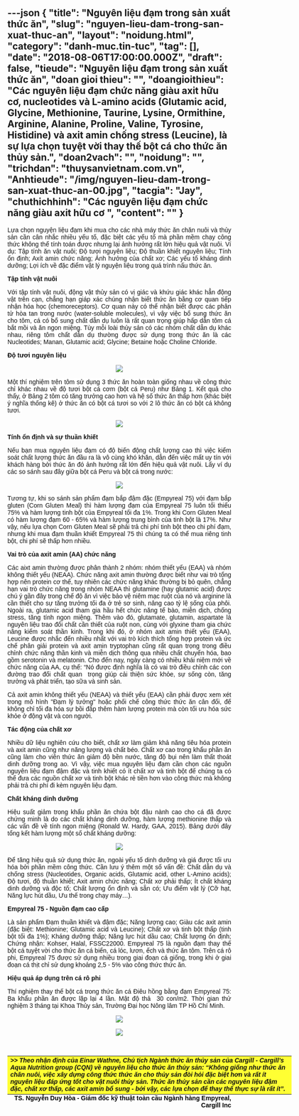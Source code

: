 ---json
{
    "title": "Nguyên liệu đạm trong sản xuất thức ăn",
    "slug": "nguyen-lieu-dam-trong-san-xuat-thuc-an",
    "layout": "noidung.html",
    "category": "danh-muc.tin-tuc",
    "tag": [],
    "date": "2018-08-06T17:00:00.000Z",
    "draft": false,
    "tieude": "Nguyên liệu đạm trong sản xuất thức ăn",
    "doan gioi thieu": "",
    "doangioithieu": "Các nguyên liệu đạm chức năng giàu axit hữu cơ, nucleotides và L-amino acids (Glutamic acid, Glycine, Methionine, Taurine, Lysine, Ormithine, Arginine, Alanine, Proline, Valine, Tyrosine, Histidine) và axit amin chống stress (Leucine), là sự lựa chọn tuyệt vời thay thế bột cá cho thức ăn thủy sản.",
    "doan2vach": "",
    "noidung": "",
    "trichdan": "thuysanvietnam.com.vn",
    "Anhtieude": "/img/nguyen-lieu-dam-trong-san-xuat-thuc-an-00.jpg",
    "tacgia": "Jay",
    "chuthichhinh": "Các nguyên liệu đạm chức năng giàu axit hữu cơ ",
    "__content__": ""
}
---
<p style="text-align:justify"><span style="font-size:14px"><span style="color:#111111"><span style="font-family:Arial,Helvetica,sans-serif"><span style="background-color:#ffffff">Lựa chọn nguyện liệu đạm khi mua cho c&aacute;c nh&agrave; m&aacute;y thức ăn chăn nu&ocirc;i v&agrave; thủy sản cần c&acirc;n nhắc nhiều yếu tố, đặc biệt c&aacute;c yếu tố m&agrave; phần mềm chạy c&ocirc;ng thức kh&ocirc;ng thể t&iacute;nh to&aacute;n được nhưng lại ảnh hưởng rất lớn hiệu quả vật nu&ocirc;i. V&iacute; dụ: Tập t&iacute;nh ăn vật nu&ocirc;i; Độ tươi nguy&ecirc;n liệu; Độ thuần khiết nguy&ecirc;n liệu; T&iacute;nh ổn định; Ax&iacute;t amin chức năng; Ảnh hưởng của chất xơ; C&aacute;c yếu tố kh&aacute;ng dinh dưỡng; Lợi &iacute;ch về đặc điểm vật l&yacute; nguyện liệu trong qu&aacute; tr&igrave;nh nấu thức ăn.</span></span></span></span></p>

<p style="text-align:justify"><span style="font-size:14px"><span style="color:#111111"><span style="font-family:Arial,Helvetica,sans-serif"><span style="background-color:#ffffff"><strong>Tập t&iacute;nh vật nu&ocirc;i</strong></span></span></span></span></p>

<p style="text-align:justify"><span style="font-size:14px"><span style="color:#111111"><span style="font-family:Arial,Helvetica,sans-serif"><span style="background-color:#ffffff">Với tập t&iacute;nh vật nu&ocirc;i, động vật thủy sản c&oacute; vị gi&aacute;c v&agrave; khứu gi&aacute;c kh&aacute;c hẳn động vật tr&ecirc;n cạn, chẳng hạn gi&aacute;p x&aacute;c ch&uacute;ng nhận biết thức ăn bằng cơ quan tiếp nhận h&oacute;a học (chemoreceptors). Cơ quan n&agrave;y c&oacute; thể nhận biết được c&aacute;c ph&acirc;n tử h&ograve;a tan trong nước (water-soluble molecules), v&igrave; vậy việc bổ sung thức ăn cho t&ocirc;m, c&aacute; c&oacute; bổ sung chất dẫn dụ lu&ocirc;n l&agrave; rất quan trọng gi&uacute;p hấp dẫn t&ocirc;m c&aacute; bắt mồi v&agrave; ăn ngon miệng. T&ugrave;y mỗi lo&agrave;i thủy sản c&oacute; c&aacute;c nh&oacute;m chất dẫn dụ kh&aacute;c nhau, ri&ecirc;ng t&ocirc;m chất dẫn dụ thường được sử dụng trong thức ăn l&agrave; c&aacute;c Nucleotides; Manan, Glutamic acid; Glycine; Betaine hoặc Choline Chloride.</span></span></span></span></p>

<p style="text-align:justify"><span style="font-size:14px"><span style="color:#111111"><span style="font-family:Arial,Helvetica,sans-serif"><span style="background-color:#ffffff"><strong>Độ tươi nguy&ecirc;n liệu</strong></span></span></span></span></p>

<p style="text-align:center"><span style="font-size:14px"><span style="color:#111111"><span style="font-family:Arial,Helvetica,sans-serif"><span style="background-color:#ffffff"><strong><img src="http://www.thuysanvietnam.com.vn/uploads/article2/baiviet/moitruong/nguyen%20lieu%20dam%20trong%20san%20xuat%20thuc%20an%2001.jpg" /></strong></span></span></span></span></p>

<p style="text-align:justify"><span style="font-size:14px"><span style="color:#111111"><span style="font-family:Arial,Helvetica,sans-serif"><span style="background-color:#ffffff">Một th&iacute; nghiệm tr&ecirc;n t&ocirc;m sử dụng 3 thức ăn ho&agrave;n to&agrave;n giống nhau về c&ocirc;ng thức chỉ kh&aacute;c nhau về độ tươi bột c&aacute; cơm (bột c&aacute; Peru) như Bảng 1. Kết quả cho thấy, ở Bảng 2 t&ocirc;m c&oacute; tăng trưởng cao hơn v&agrave; hệ số thức ăn thấp hơn (kh&aacute;c biệt &yacute; nghĩa thống k&ecirc;) ở thức ăn c&oacute; bột c&aacute; tươi so với 2 l&ocirc; thức ăn c&oacute; bột c&aacute; kh&ocirc;ng tươi.&nbsp;</span></span></span></span></p>

<p style="text-align:center"><span style="font-size:14px"><span style="color:#111111"><span style="font-family:Arial,Helvetica,sans-serif"><span style="background-color:#ffffff"><img src="http://www.thuysanvietnam.com.vn/uploads/article2/baiviet/moitruong/nguyen%20lieu%20dam%20trong%20san%20xuat%20thuc%20an%2002.jpg" /></span></span></span></span></p>

<p style="text-align:justify"><span style="font-size:14px"><span style="color:#111111"><span style="font-family:Arial,Helvetica,sans-serif"><span style="background-color:#ffffff"><strong>T&iacute;nh ổn định v&agrave; sự thuần khiết</strong></span></span></span></span></p>

<p style="text-align:justify"><span style="font-size:14px"><span style="color:#111111"><span style="font-family:Arial,Helvetica,sans-serif"><span style="background-color:#ffffff">Nếu bạn mua nguy&ecirc;n liệu đạm c&oacute; độ biến động chất lượng cao th&igrave; việc kiểm so&aacute;t chất lượng thức ăn đầu ra l&agrave; v&ocirc; c&ugrave;ng kh&oacute; khăn, dẫn đến việc mất uy t&iacute;n với kh&aacute;ch h&agrave;ng bởi thức ăn đ&oacute; ảnh hưởng rất lớn đến hiệu quả vật nu&ocirc;i. Lấy v&iacute; dụ c&aacute;c so s&aacute;nh sau đ&acirc;y giữa bột c&aacute; Peru v&agrave; bột c&aacute; trong nước:</span></span></span></span></p>

<p style="text-align:center"><span style="font-size:14px"><span style="color:#111111"><span style="font-family:Arial,Helvetica,sans-serif"><span style="background-color:#ffffff"><img src="http://www.thuysanvietnam.com.vn/uploads/article2/baiviet/moitruong/nguyen%20lieu%20dam%20trong%20san%20xuat%20thuc%20an%2003.jpg" /></span></span></span></span></p>

<p style="text-align:justify"><span style="font-size:14px"><span style="color:#111111"><span style="font-family:Arial,Helvetica,sans-serif"><span style="background-color:#ffffff">Tương tự, khi so s&aacute;nh sản phẩm đạm bắp đậm đặc (Empyreal 75) với đạm bắp gluten (Corn Gluten Meal) th&igrave; h&agrave;m lượng đạm của Empyreal 75 lu&ocirc;n tối thiểu 75% v&agrave; h&agrave;m lượng tinh bột của Empyreal tối đa 1%. Trong khi Corn Gluten Meal c&oacute; h&agrave;m lượng đạm 60 - 65% v&agrave; h&agrave;m lượng trung b&igrave;nh của tinh bột l&agrave; 17%. Như vậy, nếu lựa chọn Corn Gluten Meal sẽ phải trả chi ph&iacute; tinh bột theo chi ph&iacute; đạm, nhưng khi mua đạm thuần khiết Empyreal 75 th&igrave; ch&uacute;ng ta c&oacute; thể mua ri&ecirc;ng tinh bột, chi ph&iacute; sẽ thấp hơn nhiều.</span></span></span></span></p>

<p style="text-align:justify"><span style="font-size:14px"><span style="color:#111111"><span style="font-family:Arial,Helvetica,sans-serif"><span style="background-color:#ffffff"><strong>Vai tr&ograve; của axit amin (AA) chức năng</strong></span></span></span></span></p>

<p style="text-align:justify"><span style="font-size:14px"><span style="color:#111111"><span style="font-family:Arial,Helvetica,sans-serif"><span style="background-color:#ffffff">C&aacute;c aixt amin thường được ph&acirc;n th&agrave;nh 2 nh&oacute;m: nh&oacute;m thiết yếu (EAA) v&agrave; nh&oacute;m kh&ocirc;ng thiết yếu (NEAA). Chức năng axit amin thường được biết như vai tr&ograve; tổng hợp n&ecirc;n protein cơ thể, tuy nhi&ecirc;n c&aacute;c chức năng kh&aacute;c thường bị bỏ qu&ecirc;n, chẳng hạn vai tr&ograve; chức năng trong nh&oacute;m NEAA th&igrave; glutamine (hay glutamic acid) được ch&uacute; &yacute; gần đ&acirc;y trong chế độ ăn v&igrave; việc bảo vệ ni&ecirc;m mạc ruột của n&oacute; v&agrave; arginine l&agrave; cần thiết cho sự tăng trưởng tối đa ở trẻ sơ sinh, n&acirc;ng cao tỷ lệ sống của ph&ocirc;i. Ngo&agrave;i ra, glutamic acid tham gia hầu hết chức năng tế b&agrave;o, miễn dịch, chống stress, tăng t&iacute;nh ngon miệng. Th&ecirc;m v&agrave;o đ&oacute;, glutamate, glutamin, aspartate l&agrave; nguy&ecirc;n liệu trao đổi chất cần thiết của ruột non, c&ugrave;ng với glyxine tham gia chức năng kiểm so&aacute;t thần kinh. Trong khi đ&oacute;, ở nh&oacute;m axit amin thiết yếu (EAA), Leucine được nhắc đến nhiều nhất với vai tr&ograve; k&iacute;ch th&iacute;ch tổng hợp protein v&agrave; ức chế ph&acirc;n giải protein v&agrave; axit amin tryptophan cũng rất quan trọng trong điều chỉnh chức năng thần kinh v&agrave; miễn dịch th&ocirc;ng qua nhiều chất chuyển h&oacute;a, bao gồm serotonin v&agrave; melatonin. Cho đến nay, ng&agrave;y c&agrave;ng c&oacute; nhiều kh&aacute;i niệm mới về chức năng của AA, cụ thể: &ldquo;N&oacute; được định nghĩa l&agrave; c&oacute; vai tr&ograve; điều chỉnh c&aacute;c con đường trao đổi chất quan&nbsp; trọng gi&uacute;p cải thiện sức khỏe, sự sống c&ograve;n, tăng trưởng v&agrave; ph&aacute;t triển, tạo sữa v&agrave; sinh sản.</span></span></span></span></p>

<p style="text-align:justify"><span style="font-size:14px"><span style="color:#111111"><span style="font-family:Arial,Helvetica,sans-serif"><span style="background-color:#ffffff">Cả axit amin kh&ocirc;ng thiết yếu (NEAA) v&agrave; thiết yếu (EAA) cần phải được xem x&eacute;t trong m&ocirc; h&igrave;nh &quot;Đạm l&yacute; tưởng&quot; hoặc phối chế c&ocirc;ng thức thức ăn c&acirc;n đối, để kh&ocirc;ng chỉ tối đa h&oacute;a sự bồi đắp th&ecirc;m h&agrave;m lượng protein m&agrave; c&ograve;n tối ưu h&oacute;a sức khỏe ở động vật v&agrave; con người.</span></span></span></span></p>

<p style="text-align:justify"><span style="font-size:14px"><span style="color:#111111"><span style="font-family:Arial,Helvetica,sans-serif"><span style="background-color:#ffffff"><strong>T&aacute;c động của chất xơ</strong></span></span></span></span></p>

<p style="text-align:justify"><span style="font-size:14px"><span style="color:#111111"><span style="font-family:Arial,Helvetica,sans-serif"><span style="background-color:#ffffff">Nhiều dữ liệu nghi&ecirc;n cứu cho biết, chất xơ l&agrave;m giảm khả năng ti&ecirc;u h&oacute;a protein v&agrave; axit amin cũng như năng lượng v&agrave; chất b&eacute;o. Chất xơ cao trong khẩu phần ăn cũng l&agrave;m cho vi&ecirc;n thức ăn giảm độ bền nước, tăng độ bụi n&ecirc;n l&agrave;m thất tho&aacute;t dinh dưỡng trong ao. V&igrave; vậy, việc mua nguy&ecirc;n liệu đạm cần chọn c&aacute;c nguồn nguy&ecirc;n liệu đạm đậm đặc v&agrave; tinh khiết c&oacute; &iacute;t chất xơ v&agrave; tinh bột để ch&uacute;ng ta c&oacute; thể đưa c&aacute;c nguồn chất xơ v&agrave; tinh bột kh&aacute;c rẻ tiền hơn v&agrave;o c&ocirc;ng thức m&agrave; kh&ocirc;ng phải trả chi ph&iacute; đi k&egrave;m nguy&ecirc;n liệu đạm.</span></span></span></span></p>

<p style="text-align:justify"><span style="font-size:14px"><span style="color:#111111"><span style="font-family:Arial,Helvetica,sans-serif"><span style="background-color:#ffffff"><strong>Chất kh&aacute;ng dinh dưỡng</strong></span></span></span></span></p>

<p style="text-align:justify"><span style="font-size:14px"><span style="color:#111111"><span style="font-family:Arial,Helvetica,sans-serif"><span style="background-color:#ffffff">Hiệu suất giảm trong khẩu phần ăn chứa bột đậu n&agrave;nh cao cho c&aacute; đ&atilde; được chứng minh l&agrave; do c&aacute;c chất kh&aacute;ng dinh dưỡng, h&agrave;m lượng methionine thấp v&agrave; c&aacute;c vấn đề về t&iacute;nh ngon miệng (Ronald W. Hardy, GAA, 2015). Bảng dưới đ&acirc;y tổng kết h&agrave;m lượng một số chất kh&aacute;ng dưỡng:</span></span></span></span></p>

<p style="text-align:center"><span style="font-size:14px"><span style="color:#111111"><span style="font-family:Arial,Helvetica,sans-serif"><span style="background-color:#ffffff"><img src="http://www.thuysanvietnam.com.vn/uploads/article2/baiviet/moitruong/nguyen%20lieu%20dam%20trong%20san%20xuat%20thuc%20an%2004.jpg" /></span></span></span></span></p>

<p style="text-align:justify"><span style="font-size:14px"><span style="color:#111111"><span style="font-family:Arial,Helvetica,sans-serif"><span style="background-color:#ffffff">Để tăng hiệu quả sử dụng thức ăn, ngo&agrave;i yếu tố dinh dưỡng v&agrave; gi&aacute; được tối ưu h&oacute;a bởi phần mềm c&ocirc;ng thức. Cần lưu &yacute; th&ecirc;m một số vấn đề: Chất dẫn dụ v&agrave; chống stress (Nucleotides, Organic acids, Glutamic acid, other L-Amino acids); Độ tươi, độ thuần khiết; Axit amin chức năng; Chất xơ phải thấp; &Iacute;t chất kh&aacute;ng dinh dưỡng v&agrave; độc tố; Chất lượng ổn định v&agrave; sẵn c&oacute;; Ưu điểm vật l&yacute; (Cỡ hạt, Năng lực h&uacute;t dầu, Ưu thế trong chạy m&aacute;y&hellip;).</span></span></span></span></p>

<p style="text-align:justify"><span style="font-size:14px"><span style="color:#111111"><span style="font-family:Arial,Helvetica,sans-serif"><span style="background-color:#ffffff"><strong>Empyreal 75 - Nguồn đạm cao cấp</strong></span></span></span></span></p>

<p style="text-align:justify"><span style="font-size:14px"><span style="color:#111111"><span style="font-family:Arial,Helvetica,sans-serif"><span style="background-color:#ffffff">L&agrave; sản phẩm Đạm thuần khiết v&agrave; đậm đặc; Năng lượng cao; Gi&agrave;u c&aacute;c axit amin (đặc biệt: Methionine; Glutamic acid v&agrave; Leucine); Chất xơ v&agrave; tinh bột thấp (tinh bột tối đa 1%); Kh&aacute;ng dưỡng thấp; Năng lực h&uacute;t dầu cao; Chất lượng ổn định; Chứng nhận: Kohser, Halal, FSSC22000. Empyreal 75 l&agrave; nguồn đạm thay thế bột c&aacute; tuyệt vời cho thức ăn c&aacute; biển, c&aacute; l&oacute;c, lươn, ếch v&agrave; thức ăn t&ocirc;m. Tr&ecirc;n c&aacute; r&ocirc; phi, Empyreal 75 được sử dụng nhiều trong giai đoạn c&aacute; giống, trong khi ở giai đoạn c&aacute; thịt chỉ sử dụng khoảng 2,5 - 5% v&agrave;o c&ocirc;ng thức thức ăn.</span></span></span></span></p>

<p style="text-align:justify"><span style="font-size:14px"><span style="color:#111111"><span style="font-family:Arial,Helvetica,sans-serif"><span style="background-color:#ffffff"><strong>Hiệu quả &aacute;p dụng tr&ecirc;n c&aacute; r&ocirc; phi</strong></span></span></span></span></p>

<p style="text-align:justify"><span style="font-size:14px"><span style="color:#111111"><span style="font-family:Arial,Helvetica,sans-serif"><span style="background-color:#ffffff">Th&iacute; nghiệm thay thế bột c&aacute; trong thức ăn c&aacute; Đi&ecirc;u hồng bằng đạm Empyreal 75: Ba khẩu phần ăn được lặp lại 4 lần. Mật độ thả&nbsp; 30 con/m2. Thời gian thử nghiệm 3 th&aacute;ng tại Khoa Thủy sản, Trường Đại học N&ocirc;ng l&acirc;m TP Hồ Ch&iacute; Minh.</span></span></span></span></p>

<p style="text-align:center"><span style="font-size:14px"><span style="color:#111111"><span style="font-family:Arial,Helvetica,sans-serif"><span style="background-color:#ffffff"><img src="http://www.thuysanvietnam.com.vn/uploads/article2/baiviet/moitruong/nguyen%20lieu%20dam%20trong%20san%20xuat%20thuc%20an%2005.jpg" /></span></span></span></span></p>

<p style="text-align:center"><span style="font-size:14px"><span style="color:#111111"><span style="font-family:Arial,Helvetica,sans-serif"><span style="background-color:#ffffff"><img src="http://www.thuysanvietnam.com.vn/uploads/article2/baiviet/moitruong/nguyen%20lieu%20dam%20trong%20san%20xuat%20thuc%20an%2006.jpg" /></span></span></span></span></p>

<p>&nbsp;</p>

<table style="-webkit-text-stroke-width:0px; background-color:#ffff33; border:0px; color:#111111; font-family:Arial,Helvetica,sans-serif; font-size:13px; font-style:normal; font-variant-caps:normal; font-variant-ligatures:normal; font-weight:400; letter-spacing:normal; margin:0px auto; orphans:2; padding:0px; text-align:start; text-decoration-color:initial; text-decoration-style:initial; text-transform:none; white-space:normal; widows:2; width:640px; word-spacing:0px">
	<tbody>
		<tr>
			<td><span style="font-size:14px"><strong><em>&gt;&gt;&nbsp;Theo nhận định của Einar Wathne, Chủ tịch Ng&agrave;nh thức ăn thủy sản của Cargill - Cargill&rsquo;s Aqua Nutrition group (CQN) về nguy&ecirc;n liệu cho thức ăn thủy sản: &ldquo;Kh&ocirc;ng giống như thức ăn chăn nu&ocirc;i, việc x&acirc;y dựng c&ocirc;ng thức thức ăn cho thủy sản đ&ograve;i hỏi đặc biệt hơn v&agrave; rất &iacute;t nguy&ecirc;n liệu đ&aacute;p ứng tốt cho vật nu&ocirc;i thủy sản. Thức ăn thủy sản cần c&aacute;c nguy&ecirc;n liệu đậm đặc, chất xơ thấp, c&aacute;c axit amin bổ sung - bởi vậy, c&aacute;c lựa chọn để thay thế thực sự l&agrave; rất &iacute;t&rdquo;.</em></strong></span></td>
		</tr>
	</tbody>
</table>

<div style="text-align:right"><span style="font-size:14px"><strong><span style="color:#000000"><span style="font-family:Arial,Helvetica,sans-serif"><span style="background-color:#ffffff">TS. Nguyễn Duy H&ograve;a - Gi&aacute;m đốc kỹ thuật to&agrave;n cầu Ng&agrave;nh h&agrave;ng Empyreal, Cargill Inc</span></span></span></strong></span></div>
